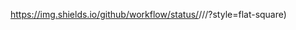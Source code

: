 https://img.shields.io/github/workflow/status/<souravverma3738>/<sem>/<Hello world action>/<develop>?style=flat-square)
